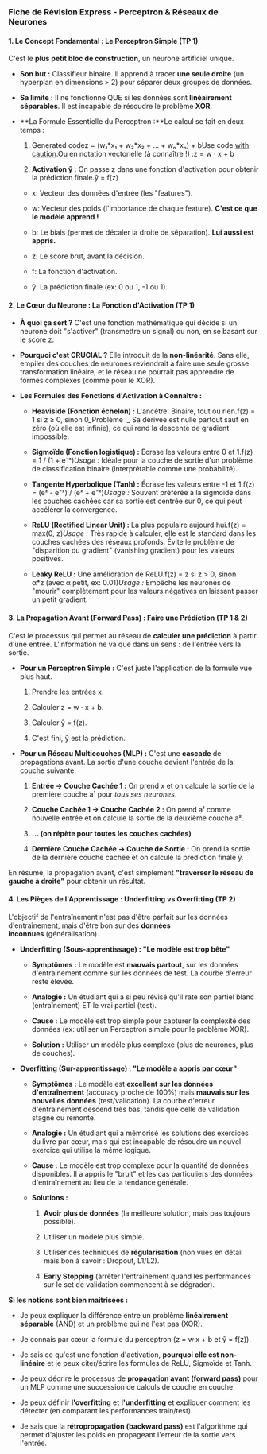 ### **Fiche de Révision Express - Perceptron & Réseaux de Neurones**

#### **1\. Le Concept Fondamental : Le Perceptron Simple (TP 1)**

C'est le **plus petit bloc de construction**, un neurone artificiel unique.

*   **Son but :** Classifieur binaire. Il apprend à tracer **une seule droite** (un hyperplan en dimensions > 2) pour séparer deux groupes de données.
    
*   **Sa limite :** Il ne fonctionne QUE si les données sont **linéairement séparables**. Il est incapable de résoudre le problème **XOR**.
    
*   **La Formule Essentielle du Perceptron :**Le calcul se fait en deux temps :
    
    1.  Generated codez = (w₁\*x₁ + w₂\*x₂ + ... + wₙ\*xₙ) + bUse code [with caution](https://support.google.com/legal/answer/13505487).Ou en notation vectorielle (à connaître !) :z = w · x + b
        
    2.  **Activation ŷ :** On passe z dans une fonction d'activation pour obtenir la prédiction finale.ŷ = f(z)
        
    
    *   x: Vecteur des données d'entrée (les "features").
        
    *   w: Vecteur des poids (l'importance de chaque feature). **C'est ce que le modèle apprend !**
        
    *   b: Le biais (permet de décaler la droite de séparation). **Lui aussi est appris.**
        
    *   z: Le score brut, avant la décision.
        
    *   f: La fonction d'activation.
        
    *   ŷ: La prédiction finale (ex: 0 ou 1, -1 ou 1).
        

#### **2\. Le Cœur du Neurone : La Fonction d'Activation (TP 1)**

*   **À quoi ça sert ?** C'est une fonction mathématique qui décide si un neurone doit "s'activer" (transmettre un signal) ou non, en se basant sur le score z.
    
*   **Pourquoi c'est CRUCIAL ?** Elle introduit de la **non-linéarité**. Sans elle, empiler des couches de neurones reviendrait à faire une seule grosse transformation linéaire, et le réseau ne pourrait pas apprendre de formes complexes (comme pour le XOR).
    
*   **Les Formules des Fonctions d'Activation à Connaître :**
    
    *   **Heaviside (Fonction échelon) :** L'ancêtre. Binaire, tout ou rien.f(z) = 1 si z ≥ 0, sinon 0_Problème :_ Sa dérivée est nulle partout sauf en zéro (où elle est infinie), ce qui rend la descente de gradient impossible.
        
    *   **Sigmoïde (Fonction logistique) :** Écrase les valeurs entre 0 et 1.f(z) = 1 / (1 + e⁻ᶻ)_Usage :_ Idéale pour la couche de sortie d'un problème de classification binaire (interprétable comme une probabilité).
        
    *   **Tangente Hyperbolique (Tanh) :** Écrase les valeurs entre -1 et 1.f(z) = (eᶻ - e⁻ᶻ) / (eᶻ + e⁻ᶻ)_Usage :_ Souvent préférée à la sigmoïde dans les couches cachées car sa sortie est centrée sur 0, ce qui peut accélérer la convergence.
        
    *   **ReLU (Rectified Linear Unit) :** La plus populaire aujourd'hui.f(z) = max(0, z)_Usage :_ Très rapide à calculer, elle est le standard dans les couches cachées des réseaux profonds. Évite le problème de "disparition du gradient" (vanishing gradient) pour les valeurs positives.
        
    *   **Leaky ReLU :** Une amélioration de ReLU.f(z) = z si z > 0, sinon α\*z (avec α petit, ex: 0.01)_Usage :_ Empêche les neurones de "mourir" complètement pour les valeurs négatives en laissant passer un petit gradient.
        

#### **3\. La Propagation Avant (Forward Pass) : Faire une Prédiction (TP 1 & 2)**

C'est le processus qui permet au réseau de **calculer une prédiction** à partir d'une entrée. L'information ne va que dans un sens : de l'entrée vers la sortie.

*   **Pour un Perceptron Simple :** C'est juste l'application de la formule vue plus haut.
    
    1.  Prendre les entrées x.
        
    2.  Calculer z = w · x + b.
        
    3.  Calculer ŷ = f(z).
        
    4.  C'est fini, ŷ est la prédiction.
        
*   **Pour un Réseau Multicouches (MLP) :** C'est une **cascade** de propagations avant. La sortie d'une couche devient l'entrée de la couche suivante.
    
    1.  **Entrée -> Couche Cachée 1 :** On prend x et on calcule la sortie de la première couche a¹ pour _tous ses neurones_.
        
    2.  **Couche Cachée 1 -> Couche Cachée 2 :** On prend a¹ comme nouvelle entrée et on calcule la sortie de la deuxième couche a².
        
    3.  **... (on répète pour toutes les couches cachées)**
        
    4.  **Dernière Couche Cachée -> Couche de Sortie :** On prend la sortie de la dernière couche cachée et on calcule la prédiction finale ŷ.
        

En résumé, la propagation avant, c'est simplement **"traverser le réseau de gauche à droite"** pour obtenir un résultat.

#### **4\. Les Pièges de l'Apprentissage : Underfitting vs Overfitting (TP 2)**

L'objectif de l'entraînement n'est pas d'être parfait sur les données d'entraînement, mais d'être bon sur des **données inconnues** (généralisation).

*   **Underfitting (Sous-apprentissage) : "Le modèle est trop bête"**
    
    *   **Symptômes :** Le modèle est **mauvais partout**, sur les données d'entraînement comme sur les données de test. La courbe d'erreur reste élevée.
        
    *   **Analogie :** Un étudiant qui a si peu révisé qu'il rate son partiel blanc (entraînement) ET le vrai partiel (test).
        
    *   **Cause :** Le modèle est trop simple pour capturer la complexité des données (ex: utiliser un Perceptron simple pour le problème XOR).
        
    *   **Solution :** Utiliser un modèle plus complexe (plus de neurones, plus de couches).
        
*   **Overfitting (Sur-apprentissage) : "Le modèle a appris par cœur"**
    
    *   **Symptômes :** Le modèle est **excellent sur les données d'entraînement** (accuracy proche de 100%) mais **mauvais sur les nouvelles données** (test/validation). La courbe d'erreur d'entraînement descend très bas, tandis que celle de validation stagne ou remonte.
        
    *   **Analogie :** Un étudiant qui a mémorisé les solutions des exercices du livre par cœur, mais qui est incapable de résoudre un nouvel exercice qui utilise la même logique.
        
    *   **Cause :** Le modèle est trop complexe pour la quantité de données disponibles. Il a appris le "bruit" et les cas particuliers des données d'entraînement au lieu de la tendance générale.
        
    *   **Solutions :**
        
        1.  **Avoir plus de données** (la meilleure solution, mais pas toujours possible).
            
        2.  Utiliser un modèle plus simple.
            
        3.  Utiliser des techniques de **régularisation** (non vues en détail mais bon à savoir : Dropout, L1/L2).
            
        4.  **Early Stopping** (arrêter l'entraînement quand les performances sur le set de validation commencent à se dégrader).
            

**Si les notions sont bien maitrisées :**

*   Je peux expliquer la différence entre un problème **linéairement séparable** (AND) et un problème qui ne l'est pas (XOR).
    
*   Je connais par cœur la formule du perceptron (z = w·x + b et ŷ = f(z)).
    
*   Je sais ce qu'est une fonction d'activation, **pourquoi elle est non-linéaire** et je peux citer/écrire les formules de ReLU, Sigmoïde et Tanh.
    
*   Je peux décrire le processus de **propagation avant (forward pass)** pour un MLP comme une succession de calculs de couche en couche.
    
*   Je peux définir **l'overfitting** et **l'underfitting** et expliquer comment les détecter (en comparant les performances train/test).
    
*   Je sais que la **rétropropagation (backward pass)** est l'algorithme qui permet d'ajuster les poids en propageant l'erreur de la sortie vers l'entrée.